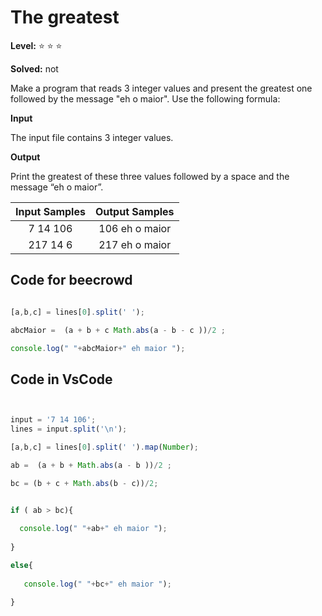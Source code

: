 # The greatest

**Level:** :star: :star: :star:

**Solved:** not

Make a program that reads 3 integer values and present the greatest one followed by the message "eh o maior". Use the following formula:


**Input**

The input file contains 3 integer values.

**Output**

Print the greatest of these three values followed by a space and the message “eh o maior”.

| Input Samples	| Output Samples |
|:--:|:--:|
|7 14 106 | 106 eh o maior |
| 217 14 6 | 217 eh o maior |

## Code for beecrowd

```javascript 

[a,b,c] = lines[0].split(' ');

abcMaior =  (a + b + c Math.abs(a - b - c ))/2 ;

console.log(" "+abcMaior+" eh maior ");


```


## Code in VsCode


```javascript


input = '7 14 106';
lines = input.split('\n');

[a,b,c] = lines[0].split(' ').map(Number);

ab =  (a + b + Math.abs(a - b ))/2 ;

bc = (b + c + Math.abs(b - c))/2;


if ( ab > bc){
  
  console.log(" "+ab+" eh maior ");
  
}

else{
  
   console.log(" "+bc+" eh maior ");
  
}




```
